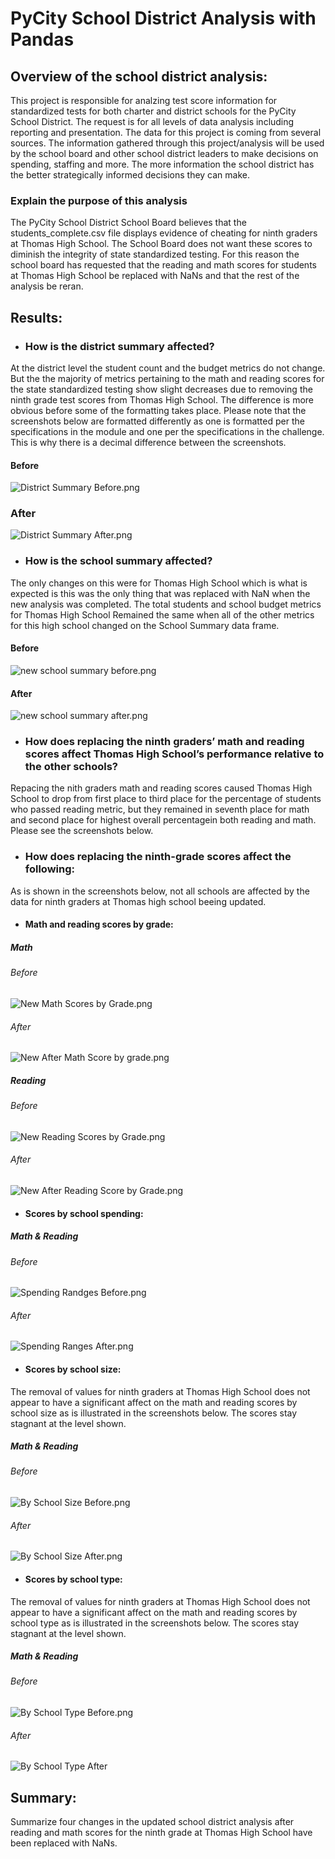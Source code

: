 # PyCity School District Analysis with Pandas

## Overview of the school district analysis:
This project is responsible for analzing test score information for standardized tests for both charter and district schools for the PyCity School District. The request is for all levels of data analysis including reporting and presentation. The data for this project is coming from several sources. The information gathered through this project/analysis will be used by the school board and other school district leaders to make decisions on spending, staffing and more. The more information the school district has the better strategically informed decisions they can make. 

### Explain the purpose of this analysis
The PyCity School District School Board believes that the students_complete.csv file displays evidence of cheating for ninth graders at Thomas High School. The School Board does not want these scores to diminish the integrity of state standardized testing. For this reason the school board has requested that the reading and math scores for students at Thomas High School be replaced with NaNs and that the rest of the analysis be reran.

## Results: 

- ### How is the district summary affected?
At the district level the student count and the budget metrics do not change. But the the majority of metrics pertaining to the math and reading scores for the state standardized testing show slight decreases due to removing the ninth grade test scores from Thomas High School. The difference is more obvious before some of the formatting takes place. Please note that the screenshots below are formatted differently as one is formatted per the specifications in the module and one per the specifications in the challenge. This is why there is a decimal difference between the screenshots.

#### Before

![District Summary Before.png](https://github.com/AprilVilmin/School_District_Analysis/blob/main/District%20Summary%20Before.png)

### After

![District Summary After.png](https://github.com/AprilVilmin/School_District_Analysis/blob/main/District%20Summary%20After.png)

- ### How is the school summary affected?
The only changes on this were for Thomas High School which is what is expected is this was the only thing that was replaced with NaN when the new analysis was completed. The total students and school budget metrics for Thomas High School Remained the same when all of the other metrics for this high school changed on the School Summary data frame.

#### Before

![new school summary before.png](https://github.com/AprilVilmin/School_District_Analysis/blob/main/new%20school%20summary%20before.png)

#### After

![new school summary after.png](https://github.com/AprilVilmin/School_District_Analysis/blob/main/new%20school%20summary%20after.png)

- ### How does replacing the ninth graders’ math and reading scores affect Thomas High School’s performance relative to the other schools?
Repacing the nith graders math and reading scores caused Thomas High School to drop from first place to third place for the percentage of students who passed reading metric, but they remained in seventh place for math and second place for highest overall percentagein both reading and math. Please see the screenshots below.

- ### How does replacing the ninth-grade scores affect the following:
As is shown in the screenshots below, not all schools are affected by the data for ninth graders at Thomas high school beeing updated. 
- #### Math and reading scores by grade:
##### Math

###### Before
![New Math Scores by Grade.png](https://github.com/AprilVilmin/School_District_Analysis/blob/main/New%20Math%20Scores%20by%20Grade.png)

###### After
![New After Math Score by grade.png](https://github.com/AprilVilmin/School_District_Analysis/blob/main/New%20After%20Math%20Score%20by%20grade.png)

##### Reading 

###### Before

![New Reading Scores by Grade.png](https://github.com/AprilVilmin/School_District_Analysis/blob/main/New%20Reading%20Scores%20by%20Grade.png)

###### After

![New After Reading Score by Grade.png](https://github.com/AprilVilmin/School_District_Analysis/blob/main/New%20After%20Reading%20Score%20by%20Grade.png)


- #### Scores by school spending:
##### Math & Reading

###### Before
![Spending Randges Before.png](https://github.com/AprilVilmin/School_District_Analysis/blob/main/Spending%20Ranges%20Before.png)

###### After
![Spending Ranges After.png](https://github.com/AprilVilmin/School_District_Analysis/blob/main/Spending%20Ranges%20After.png)


- #### Scores by school size:
The removal of values for ninth graders at Thomas High School does not appear to have a significant affect on the math and reading scores by school size as is illustrated in the screenshots below. The scores stay stagnant at the level shown.
##### Math & Reading

###### Before
![By School Size Before.png](https://github.com/AprilVilmin/School_District_Analysis/blob/main/By%20School%20Size%20Before.png)

###### After
![By School Size After.png](https://github.com/AprilVilmin/School_District_Analysis/blob/main/By%20School%20Size%20After.png)


- #### Scores by school type:
The removal of values for ninth graders at Thomas High School does not appear to have a significant affect on the math and reading scores by school type as is illustrated in the screenshots below. The scores stay stagnant at the level shown.

##### Math & Reading

###### Before
![By School Type Before.png](https://github.com/AprilVilmin/School_District_Analysis/blob/main/By%20School%20Type%20Before.png)

###### After
![By School Type After](https://github.com/AprilVilmin/School_District_Analysis/blob/main/By%20School%20Type%20After.png)

## Summary: 
Summarize four changes in the updated school district analysis after reading and math scores for the ninth grade at Thomas High School have been replaced with NaNs.
